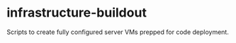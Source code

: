 # infrastructure-buildout
Scripts to create fully configured server VMs prepped for code deployment.
